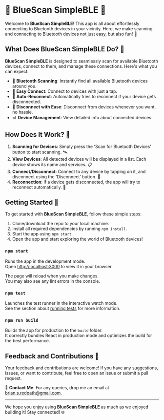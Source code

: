 # 📱 BlueScan SimpleBLE 🚀

Welcome to **BlueScan SimpleBLE**! This app is all about effortlessly connecting to Bluetooth devices in your vicinity. Here, we make scanning and connecting to Bluetooth devices not just easy, but also fun! 🎉

## What Does BlueScan SimpleBLE Do? 🤔

**BlueScan SimpleBLE** is designed to seamlessly scan for available Bluetooth devices, connect to them, and manage these connections. Here's what you can expect:

- 📡 **Bluetooth Scanning**: Instantly find all available Bluetooth devices around you.
- 🔗 **Easy Connect**: Connect to devices with just a tap.
- 🔄 **Auto-Reconnect**: Automatically tries to reconnect if your device gets disconnected.
- 🚫 **Disconnect with Ease**: Disconnect from devices whenever you want, no hassle.
- 📊 **Device Management**: View detailed info about connected devices.

## How Does It Work? 🧐

1. **Scanning for Devices**: Simply press the 'Scan for Bluetooth Devices' button to start scanning. 🛰️
2. **View Devices**: All detected devices will be displayed in a list. Each device shows its name and services. 📋
3. **Connect/Disconnect**: Connect to any device by tapping on it, and disconnect using the 'Disconnect' button. 🔌
4. **Reconnection**: If a device gets disconnected, the app will try to reconnect automatically. 🔁

## Getting Started 🚀

To get started with **BlueScan SimpleBLE**, follow these simple steps:

1. Clone/download the repo to your local machine.
2. Install all required dependencies by running `npm install`.
3. Start the app using `npm start`.
4. Open the app and start exploring the world of Bluetooth devices!

### `npm start`

Runs the app in the development mode.\
Open [http://localhost:3000](http://localhost:3000) to view it in your browser.

The page will reload when you make changes.\
You may also see any lint errors in the console.

### `npm test`

Launches the test runner in the interactive watch mode.\
See the section about [running tests](https://facebook.github.io/create-react-app/docs/running-tests) for more information.

### `npm run build`

Builds the app for production to the `build` folder.\
It correctly bundles React in production mode and optimizes the build for the best performance.



## Feedback and Contributions 💌

Your feedback and contributions are welcome! If you have any suggestions, issues, or want to contribute, feel free to open an issue or submit a pull request.

📧 **Contact Me**: For any queries, drop me an email at [brian.s.redpath@gmail.com](mailto:brian.s.redpath@gmail.com).

---

We hope you enjoy using **BlueScan SimpleBLE** as much as we enjoyed building it! Stay connected! 🌐
